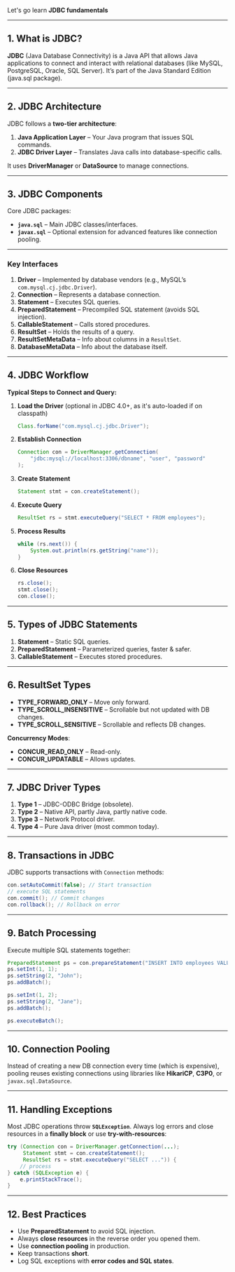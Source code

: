 Let's go learn **JDBC fundamentals** 

---

## **1. What is JDBC?**

**JDBC** (Java Database Connectivity) is a Java API that allows Java applications to connect and interact with relational databases (like MySQL, PostgreSQL, Oracle, SQL Server).
It’s part of the Java Standard Edition (java.sql package).

---

## **2. JDBC Architecture**

JDBC follows a **two-tier architecture**:

1. **Java Application Layer** – Your Java program that issues SQL commands.
2. **JDBC Driver Layer** – Translates Java calls into database-specific calls.

It uses **DriverManager** or **DataSource** to manage connections.

---

## **3. JDBC Components**

Core JDBC packages:

* **`java.sql`** – Main JDBC classes/interfaces.
* **`javax.sql`** – Optional extension for advanced features like connection pooling.

---

### **Key Interfaces**

1. **Driver** – Implemented by database vendors (e.g., MySQL’s `com.mysql.cj.jdbc.Driver`).
2. **Connection** – Represents a database connection.
3. **Statement** – Executes SQL queries.
4. **PreparedStatement** – Precompiled SQL statement (avoids SQL injection).
5. **CallableStatement** – Calls stored procedures.
6. **ResultSet** – Holds the results of a query.
7. **ResultSetMetaData** – Info about columns in a `ResultSet`.
8. **DatabaseMetaData** – Info about the database itself.

---

## **4. JDBC Workflow**

**Typical Steps to Connect and Query:**

1. **Load the Driver** (optional in JDBC 4.0+, as it's auto-loaded if on classpath)

   ```java
   Class.forName("com.mysql.cj.jdbc.Driver");
   ```

2. **Establish Connection**

   ```java
   Connection con = DriverManager.getConnection(
       "jdbc:mysql://localhost:3306/dbname", "user", "password"
   );
   ```

3. **Create Statement**

   ```java
   Statement stmt = con.createStatement();
   ```

4. **Execute Query**

   ```java
   ResultSet rs = stmt.executeQuery("SELECT * FROM employees");
   ```

5. **Process Results**

   ```java
   while (rs.next()) {
       System.out.println(rs.getString("name"));
   }
   ```

6. **Close Resources**

   ```java
   rs.close();
   stmt.close();
   con.close();
   ```

---

## **5. Types of JDBC Statements**

1. **Statement** – Static SQL queries.
2. **PreparedStatement** – Parameterized queries, faster & safer.
3. **CallableStatement** – Executes stored procedures.

---

## **6. ResultSet Types**

* **TYPE\_FORWARD\_ONLY** – Move only forward.
* **TYPE\_SCROLL\_INSENSITIVE** – Scrollable but not updated with DB changes.
* **TYPE\_SCROLL\_SENSITIVE** – Scrollable and reflects DB changes.

**Concurrency Modes**:

* **CONCUR\_READ\_ONLY** – Read-only.
* **CONCUR\_UPDATABLE** – Allows updates.

---

## **7. JDBC Driver Types**

1. **Type 1** – JDBC-ODBC Bridge (obsolete).
2. **Type 2** – Native API, partly Java, partly native code.
3. **Type 3** – Network Protocol driver.
4. **Type 4** – Pure Java driver (most common today).

---

## **8. Transactions in JDBC**

JDBC supports transactions with `Connection` methods:

```java
con.setAutoCommit(false); // Start transaction
// execute SQL statements
con.commit(); // Commit changes
con.rollback(); // Rollback on error
```

---

## **9. Batch Processing**

Execute multiple SQL statements together:

```java
PreparedStatement ps = con.prepareStatement("INSERT INTO employees VALUES (?, ?)");
ps.setInt(1, 1);
ps.setString(2, "John");
ps.addBatch();

ps.setInt(1, 2);
ps.setString(2, "Jane");
ps.addBatch();

ps.executeBatch();
```

---

## **10. Connection Pooling**

Instead of creating a new DB connection every time (which is expensive), pooling reuses existing connections using libraries like **HikariCP**, **C3P0**, or `javax.sql.DataSource`.

---

## **11. Handling Exceptions**

Most JDBC operations throw **`SQLException`**.
Always log errors and close resources in a **finally block** or use **try-with-resources**:

```java
try (Connection con = DriverManager.getConnection(...);
     Statement stmt = con.createStatement();
     ResultSet rs = stmt.executeQuery("SELECT ...")) {
    // process
} catch (SQLException e) {
    e.printStackTrace();
}
```

---

## **12. Best Practices**

* Use **PreparedStatement** to avoid SQL injection.
* Always **close resources** in the reverse order you opened them.
* Use **connection pooling** in production.
* Keep transactions **short**.
* Log SQL exceptions with **error codes and SQL states**.

